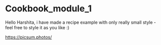 # Cookbook_module_1
Hello Harshita,
i have made a recipe example with only really small style - feel free to style it as you like :)

https://picsum.photos/
